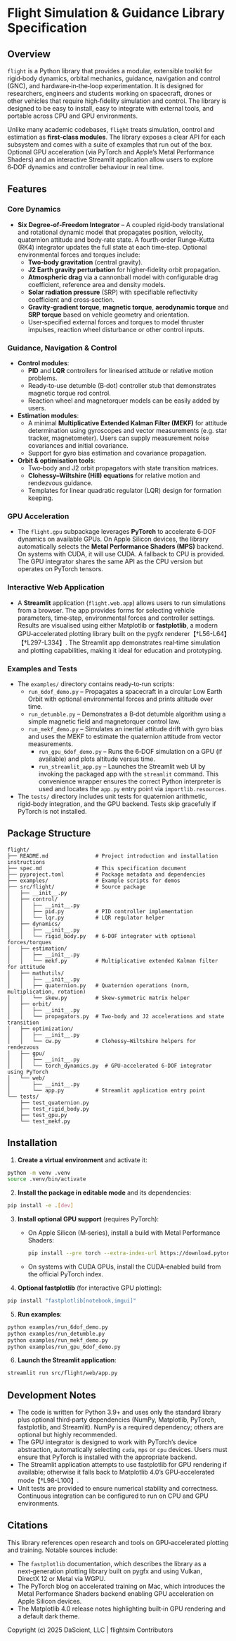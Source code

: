 # Flight Simulation & Guidance Library Specification

## Overview

`flight` is a Python library that provides a modular, extensible toolkit for rigid‑body dynamics, orbital mechanics, guidance, navigation and control (GNC), and hardware‑in‑the‑loop experimentation.  It is designed for researchers, engineers and students working on spacecraft, drones or other vehicles that require high‑fidelity simulation and control.  The library is designed to be easy to install, easy to integrate with external tools, and portable across CPU and GPU environments.

Unlike many academic codebases, `flight` treats simulation, control and estimation as **first‑class modules**.  The library exposes a clear API for each subsystem and comes with a suite of examples that run out of the box.  Optional GPU acceleration (via PyTorch and Apple’s Metal Performance Shaders) and an interactive Streamlit application allow users to explore 6‑DOF dynamics and controller behaviour in real time.

## Features

### Core Dynamics

- **Six Degree‑of‑Freedom Integrator** – A coupled rigid‑body translational and rotational dynamic model that propagates position, velocity, quaternion attitude and body‑rate state.  A fourth‑order Runge–Kutta (RK4) integrator updates the full state at each time‑step.  Optional environmental forces and torques include:
  - **Two‑body gravitation** (central gravity).
  - **J2 Earth gravity perturbation** for higher‑fidelity orbit propagation.
  - **Atmospheric drag** via a cannonball model with configurable drag coefficient, reference area and density models.
  - **Solar radiation pressure** (SRP) with specifiable reflectivity coefficient and cross‑section.
  - **Gravity‑gradient torque**, **magnetic torque**, **aerodynamic torque** and **SRP torque** based on vehicle geometry and orientation.
  - User‑specified external forces and torques to model thruster impulses, reaction wheel disturbance or other control inputs.

### Guidance, Navigation & Control

- **Control modules**:
  - **PID** and **LQR** controllers for linearised attitude or relative motion problems.
  - Ready‑to‑use detumble (B‑dot) controller stub that demonstrates magnetic torque rod control.
  - Reaction wheel and magnetorquer models can be easily added by users.
- **Estimation modules**:
  - A minimal **Multiplicative Extended Kalman Filter (MEKF)** for attitude determination using gyroscopes and vector measurements (e.g. star tracker, magnetometer).  Users can supply measurement noise covariances and initial covariance.
  - Support for gyro bias estimation and covariance propagation.
- **Orbit & optimisation tools**:
  - Two‑body and J2 orbit propagators with state transition matrices.
  - **Clohessy–Wiltshire (Hill) equations** for relative motion and rendezvous guidance.
  - Templates for linear quadratic regulator (LQR) design for formation keeping.

### GPU Acceleration

- The `flight.gpu` subpackage leverages **PyTorch** to accelerate 6‑DOF dynamics on available GPUs.  On Apple Silicon devices, the library automatically selects the **Metal Performance Shaders (MPS)** backend.  On systems with CUDA, it will use CUDA.  A fallback to CPU is provided.  The GPU integrator shares the same API as the CPU version but operates on PyTorch tensors.

### Interactive Web Application

- A **Streamlit** application (`flight.web.app`) allows users to run simulations from a browser.  The app provides forms for selecting vehicle parameters, time‑step, environmental forces and controller settings.  Results are visualised using either Matplotlib or **fastplotlib**, a modern GPU‑accelerated plotting library built on the pygfx renderer【†L56-L64】【†L297-L334】.  The Streamlit app demonstrates real‑time simulation and plotting capabilities, making it ideal for education and prototyping.

### Examples and Tests

- The `examples/` directory contains ready‑to‑run scripts:
  - `run_6dof_demo.py` – Propagates a spacecraft in a circular Low Earth Orbit with optional environmental forces and prints altitude over time.
  - `run_detumble.py` – Demonstrates a B‑dot detumble algorithm using a simple magnetic field and magnetorquer control law.
  - `run_mekf_demo.py` – Simulates an inertial attitude drift with gyro bias and uses the MEKF to estimate the quaternion attitude from vector measurements.
    - `run_gpu_6dof_demo.py` – Runs the 6‑DOF simulation on a GPU (if available) and plots altitude versus time.
    - `run_streamlit_app.py` – Launches the Streamlit web UI by invoking the packaged app with the `streamlit` command.  This convenience wrapper ensures the correct Python interpreter is used and locates the `app.py` entry point via `importlib.resources`.
- The `tests/` directory includes unit tests for quaternion arithmetic, rigid‑body integration, and the GPU backend.  Tests skip gracefully if PyTorch is not installed.

## Package Structure

```
flight/
├── README.md               # Project introduction and installation instructions
├── spec.md                 # This specification document
├── pyproject.toml          # Package metadata and dependencies
├── examples/               # Example scripts for demos
├── src/flight/             # Source package
│   ├── __init__.py
│   ├── control/
│   │   ├── __init__.py
│   │   ├── pid.py          # PID controller implementation
│   │   └── lqr.py          # LQR regulator helper
│   ├── dynamics/
│   │   ├── __init__.py
│   │   └── rigid_body.py   # 6‑DOF integrator with optional forces/torques
│   ├── estimation/
│   │   ├── __init__.py
│   │   └── mekf.py         # Multiplicative extended Kalman filter for attitude
│   ├── mathutils/
│   │   ├── __init__.py
│   │   ├── quaternion.py   # Quaternion operations (norm, multiplication, rotation)
│   │   └── skew.py         # Skew‑symmetric matrix helper
│   ├── orbit/
│   │   ├── __init__.py
│   │   └── propagators.py  # Two‑body and J2 accelerations and state transition
│   ├── optimization/
│   │   ├── __init__.py
│   │   └── cw.py           # Clohessy–Wiltshire helpers for rendezvous
│   ├── gpu/
│   │   ├── __init__.py
│   │   └── torch_dynamics.py  # GPU‑accelerated 6‑DOF integrator using PyTorch
│   └── web/
│       ├── __init__.py
│       └── app.py          # Streamlit application entry point
└── tests/
    ├── test_quaternion.py
    ├── test_rigid_body.py
    ├── test_gpu.py
    └── test_mekf.py
```

## Installation

1. **Create a virtual environment** and activate it:

```bash
python -m venv .venv
source .venv/bin/activate
```

2. **Install the package in editable mode** and its dependencies:

```bash
pip install -e .[dev]
```

3. **Install optional GPU support** (requires PyTorch):
   - On Apple Silicon (M‑series), install a build with Metal Performance Shaders:

     ```bash
     pip install --pre torch --extra-index-url https://download.pytorch.org/whl/nightly/cpu
     ```

   - On systems with CUDA GPUs, install the CUDA‑enabled build from the official PyTorch index.

4. **Optional fastplotlib** (for interactive GPU plotting):

```bash
pip install "fastplotlib[notebook,imgui]"
```

5. **Run examples**:

```bash
python examples/run_6dof_demo.py
python examples/run_detumble.py
python examples/run_mekf_demo.py
python examples/run_gpu_6dof_demo.py
```

6. **Launch the Streamlit application**:

```bash
streamlit run src/flight/web/app.py
```

## Development Notes

* The code is written for Python 3.9+ and uses only the standard library plus optional third‑party dependencies (NumPy, Matplotlib, PyTorch, fastplotlib, and Streamlit).  NumPy is a required dependency; others are optional but highly recommended.
* The GPU integrator is designed to work with PyTorch’s device abstraction, automatically selecting `cuda`, `mps` or `cpu` devices.  Users must ensure that PyTorch is installed with the appropriate backend.
* The Streamlit application attempts to use fastplotlib for GPU rendering if available; otherwise it falls back to Matplotlib 4.0’s GPU‑accelerated mode【†L98-L100】.
* Unit tests are provided to ensure numerical stability and correctness.  Continuous integration can be configured to run on CPU and GPU environments.

## Citations

This library references open research and tools on GPU‑accelerated plotting and training.  Notable sources include:

- The `fastplotlib` documentation, which describes the library as a next‑generation plotting library built on pygfx and using Vulkan, DirectX 12 or Metal via WGPU.
- The PyTorch blog on accelerated training on Mac, which introduces the Metal Performance Shaders backend enabling GPU acceleration on Apple Silicon devices.
- The Matplotlib 4.0 release notes highlighting built‑in GPU rendering and a default dark theme.


Copyright (c) 2025 DaScient, LLC | flightsim Contributors
